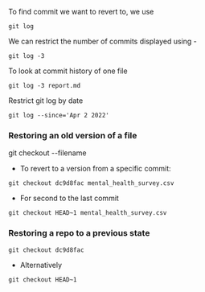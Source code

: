 To find commit we want to revert to, we use
``````
git log
``````

We can restrict the number of commits displayed using -
``````
git log -3
``````
To look at commit history of one file
``````
git log -3 report.md
``````
Restrict git log by date
``````
git log --since='Apr 2 2022'
``````

### Restoring an old version of a file
git checkout --filename
- To revert to a version from a specific commit:
``````
git checkout dc9d8fac mental_health_survey.csv
``````
- For second to the last commit
``````
git checkout HEAD~1 mental_health_survey.csv
``````
### Restoring a repo to a previous state
``````
git checkout dc9d8fac
``````
- Alternatively
``````
git checkout HEAD~1